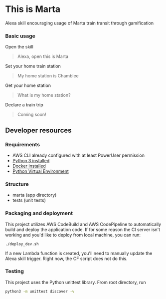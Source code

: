 # This is Marta

Alexa skill encouraging usage of Marta train transit through gamification

### Basic usage

Open the skill
> Alexa, open this is Marta

Set your home train station
> My home station is Chamblee

Get your home station
> What is my home station?

Declare a train trip
> Coming soon!



## Developer resources
### Requirements

* AWS CLI already configured with at least PowerUser permission
* [Python 3 installed](https://www.python.org/downloads/)
* [Docker installed](https://www.docker.com/community-edition)
* [Python Virtual Environment](http://docs.python-guide.org/en/latest/dev/virtualenvs/)

### Structure
- marta (app directory)
- tests (unit tests)

### Packaging and deployment

This project utilizes AWS CodeBuild and AWS CodePipeline to automatically build and deploy the application code.
If for some reason the CI server isn't working and you'd like to deploy from local machine, you can run:
  
`./deploy_dev.sh`

If a new Lambda function is created, you'll need to manually update the Alexa skill trigger.  Right now, the CF script
does not do this.

### Testing

This project uses the Python unittest library.  From root directory, run 
```bash
python3 -m unittest discover -v
```